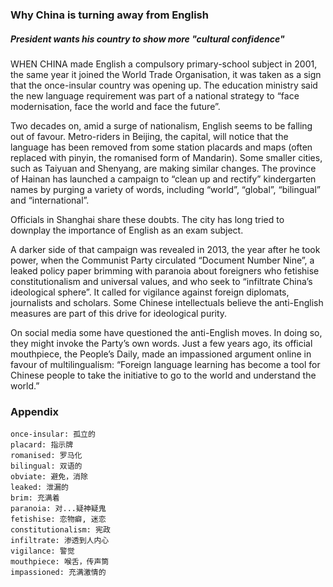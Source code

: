### Why China is turning away from English

##### President wants his country to show more "cultural confidence"

WHEN CHINA made English a compulsory primary-school subject in 2001, the same year it joined the World Trade Organisation, it was taken as a sign that the once-insular country was opening up. The education ministry said the new language requirement was part of a national strategy to “face modernisation, face the world and face the future”.

Two decades on, amid a surge of nationalism, English seems to be falling out of favour. Metro-riders in Beijing, the capital, will notice that the language has been removed from some station placards and maps (often replaced with pinyin, the romanised form of Mandarin). Some smaller cities, such as Taiyuan and Shenyang, are making similar changes. The province of Hainan has launched a campaign to “clean up and rectify” kindergarten names by purging a variety of words, including “world”, “global”, “bilingual” and “international”.

Officials in Shanghai share these doubts. The city has long tried to downplay the importance of English as an exam subject.

A darker side of that campaign was revealed in 2013, the year after he took power, when the Communist Party circulated “Document Number Nine”, a leaked policy paper brimming with paranoia about foreigners who fetishise constitutionalism and universal values, and who seek to “infiltrate China’s ideological sphere”. It called for vigilance against foreign diplomats, journalists and scholars. Some Chinese intellectuals believe the anti-English measures are part of this drive for ideological purity.

On social media some have questioned the anti-English moves. In doing so, they might invoke the Party’s own words. Just a few years ago, its official mouthpiece, the People’s Daily, made an impassioned argument online in favour of multilingualism: “Foreign language learning has become a tool for Chinese people to take the initiative to go to the world and understand the world.”

### Appendix
```
once-insular: 孤立的
placard: 指示牌
romanised: 罗马化
bilingual: 双语的
obviate: 避免，消除
leaked: 泄漏的
brim: 充满着
paranoia: 对...疑神疑鬼
fetishise: 恋物癖, 迷恋
constitutionalism: 宪政
infiltrate: 渗透到人内心
vigilance: 警觉
mouthpiece: 喉舌，传声筒
impassioned: 充满激情的
```